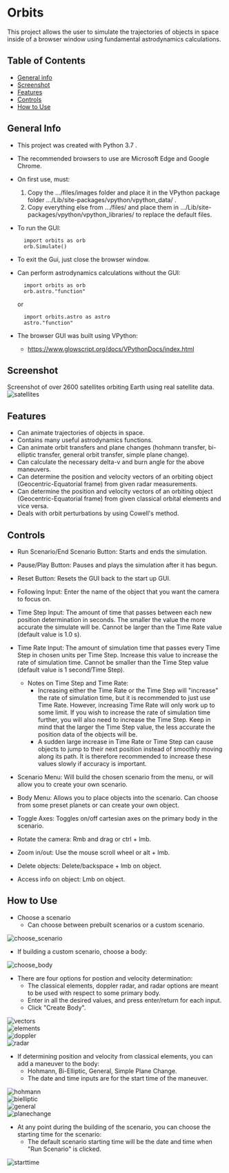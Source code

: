 # Orbits
This project allows the user to simulate the trajectories of objects in space inside of a browser window using fundamental astrodynamics calculations.

## Table of Contents
* [General info](#general-info)
* [Screenshot](#screenshot)
* [Features](#features)
* [Controls](#controls)
* [How to Use](#how-to-use)

## General Info
* This project was created with Python 3.7 .
* The recommended browsers to use are Microsoft Edge and Google Chrome.
* On first use, must:
    1. Copy the .../files/images folder and place it in the VPython package folder .../Lib/site-packages/vpython/vpython_data/ .
    2. Copy everything else from .../files/ and place them in .../Lib/site-packages/vpython/vpython_libraries/ to replace the default files.
* To run the GUI:

        import orbits as orb  
        orb.Simulate()
* To exit the Gui, just close the browser window.
* Can perform astrodynamics calculations without the GUI:
        
        import orbits as orb
        orb.astro."function"
    
    or
    
        import orbits.astro as astro
        astro."function"
* The browser GUI was built using VPython:
    * https://www.glowscript.org/docs/VPythonDocs/index.html

## Screenshot
Screenshot of over 2600 satellites orbiting Earth using real satellite data.
![satellites](/files/screenshots/satellites.png)

## Features
* Can animate trajectories of objects in space.
* Contains many useful astrodynamics functions.
* Can animate orbit transfers and plane changes (hohmann transfer, bi-elliptic transfer, general orbit transfer, simple plane change).
* Can calculate the necessary delta-v and burn angle for the above maneuvers.
* Can determine the position and velocity vectors of an orbiting object (Geocentric-Equatorial frame) from given radar measurements.
* Can determine the position and velocity vectors of an orbiting object (Geocentric-Equatorial frame) from given classical orbital elements and vice versa.
* Deals with orbit perturbations by using Cowell's method.

## Controls
* Run Scenario/End Scenario Button: Starts and ends the simulation.
* Pause/Play Button: Pauses and plays the simulation after it has begun.
* Reset Button: Resets the GUI back to the start up GUI.
* Following Input: Enter the name of the object that you want the camera to focus on.
* Time Step Input: The amount of time that passes between each new position determination in seconds. The smaller the value the more accurate the simulate will be. Cannot be larger than the Time Rate value (default value is 1.0 s).
* Time Rate Input: The amount of simulation time that passes every Time Step in chosen units per Time Step. Increase this value to increase the rate of simulation time. Cannot be smaller than the Time Step value (default value is 1 second/Time Step).

    * Notes on Time Step and Time Rate: 
        * Increasing either the Time Rate or the Time Step will "increase" the rate of simulation time, but it is recommended to just use Time    Rate. However, increasing Time Rate will only work up to some limit. If you wish to increase the rate of simulation time further, you will also need to increase the Time Step. Keep in mind that the larger the Time Step value, the less accurate the position data of the objects will be.
        * A sudden large increase in Time Rate or Time Step can cause objects to jump to their next position instead of smoothly moving along its path. It is therefore recommended to increase these values slowly if accuracy is important.

* Scenario Menu: Will build the chosen scenario from the menu, or will allow you to create your own scenario.
* Body Menu: Allows you to place objects into the scenario. Can choose from some preset planets or can create your own object.
* Toggle Axes: Toggles on/off cartesian axes on the primary body in the scenario.
* Rotate the camera: Rmb and drag or ctrl + lmb.
* Zoom in/out: Use the mouse scroll wheel or alt + lmb.
* Delete objects: Delete/backspace + lmb on object.
* Access info on object: Lmb on object.

## How to Use
* Choose a scenario
    * Can choose between prebuilt scenarios or a custom scenario.  

![choose_scenario](/files/screenshots/choose_scenario.png)    

* If building a custom scenario, choose a body:  

![choose_body](/files/screenshots/choose_body.png)    

* There are four options for postion and velocity determination:  
    * The classical elements, doppler radar, and radar options are meant to be used with respect to some primary body.
    * Enter in all the desired values, and press enter/return for each input.
    * Click "Create Body".

![vectors](/files/screenshots/vectors.png)  
![elements](/files/screenshots/elements.png)  
![doppler](/files/screenshots/doppler.png)  
![radar](/files/screenshots/radar.png)    

* If determining position and velocity from classical elements, you can add a maneuver to the body:
    * Hohmann, Bi-Elliptic, General, Simple Plane Change.
    * The date and time inputs are for the start time of the maneuver.

![hohmann](/files/screenshots/hohmann.png)  
![bielliptic](/files/screenshots/bielliptic.png)  
![general](/files/screenshots/general.png)  
![planechange](/files/screenshots/planechange.png)    

* At any point during the building of the scenario, you can choose the starting time for the scenario:  
    * The default scenario starting time will be the date and time when "Run Scenario" is clicked.

![starttime](/files/screenshots/starttime.png)  
